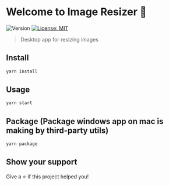 # Welcome to Image Resizer 👋

![Version](https://img.shields.io/badge/version-1.0.0-blue.svg?cacheSeconds=2592000)
[![License: MIT](https://img.shields.io/badge/License-MIT-yellow.svg)](#)

> Desktop app for resizing images

## Install

```sh
yarn install
```

## Usage

```sh
yarn start
```

## Package (Package windows app on mac is making by third-party utils)

```sh
yarn package
```

## Show your support

Give a ⭐️ if this project helped you!
